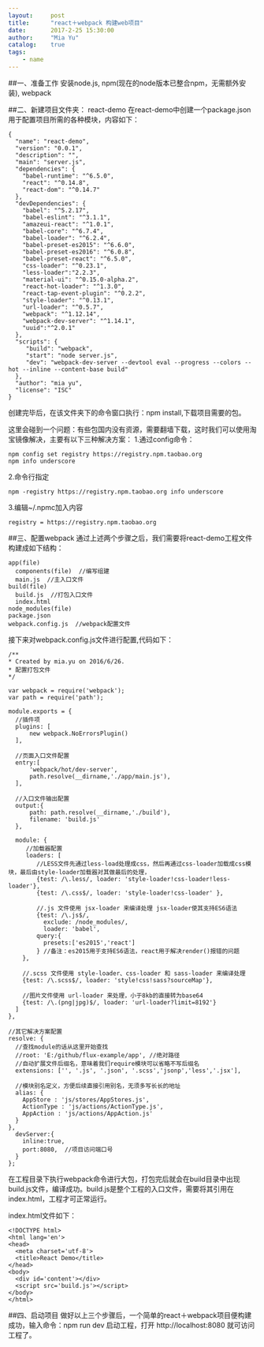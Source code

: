 ```yaml
---
layout:     post
title:      "react＋webpack 构建web项目"
date:       2017-2-25 15:30:00
author:     "Mia Yu"
catalog: 	true
tags:
    - name
---
```


##一、准备工作
安装node.js, npm(现在的node版本已整合npm，无需额外安装), webpack

##二、新建项目文件夹： react-demo
在react-demo中创建一个package.json用于配置项目所需的各种模块，内容如下：
```
{
  "name": "react-demo",
  "version": "0.0.1",
  "description": "",
  "main": "server.js",
  "dependencies": {
    "babel-runtime": "^6.5.0",
    "react": "^0.14.8",
    "react-dom": "^0.14.7"
  },
  "devDependencies": {
    "babel": "^5.2.17",
    "babel-eslint": "^3.1.1",
    "amazeui-react": "^1.0.1",
    "babel-core": "^6.7.4",
    "babel-loader": "^6.2.4",
    "babel-preset-es2015": "^6.6.0",
    "babel-preset-es2016": "^6.0.8",
    "babel-preset-react": "^6.5.0",
    "css-loader": "^0.23.1",
    "less-loader":"2.2.3",
    "material-ui": "^0.15.0-alpha.2",
    "react-hot-loader": "^1.3.0",
    "react-tap-event-plugin": "^0.2.2",
    "style-loader": "^0.13.1",
    "url-loader": "^0.5.7",
    "webpack": "^1.12.14",
    "webpack-dev-server": "^1.14.1",
    "uuid":"^2.0.1"
  },
  "scripts": {
     "build": "webpack",
     "start": "node server.js",
     "dev": "webpack-dev-server --devtool eval --progress --colors --hot --inline --content-base build"
  },
  "author": "mia yu",
  "license": "ISC"
}
```
创建完毕后，在该文件夹下的命令窗口执行：npm install,下载项目需要的包。

这里会碰到一个问题：有些包国内没有资源，需要翻墙下载，这时我们可以使用淘宝镜像解决，主要有以下三种解决方案：
1.通过config命令：
```
npm config set registry https://registry.npm.taobao.org
npm info underscore
```
2.命令行指定
```
npm -registry https://registry.npm.taobao.org info underscore
```
3.编辑~/.npmc加入内容
```
registry = https://registry.npm.taobao.org
```

##三、配置webpack
通过上述两个步骤之后，我们需要将react-demo工程文件构建成如下结构：
```
app(file)
  components(file)  //编写组建
  main.js  //主入口文件
build(file)
  build.js  //打包入口文件
  index.html
node_modules(file)
package.json
webpack.config.js  //webpack配置文件
```

接下来对webpack.config.js文件进行配置,代码如下：
```
/**
* Created by mia.yu on 2016/6/26.
* 配置打包文件
*/

var webpack = require('webpack');
var path = require('path');

module.exports = {
  //插件项
  plugins: [
      new webpack.NoErrorsPlugin()
  ],

  //页面入口文件配置
  entry:[
      'webpack/hot/dev-server',
      path.resolve(__dirname,'./app/main.js'),
  ],

  //入口文件输出配置
  output:{
      path: path.resolve(__dirname,'./build'),
      filename: 'build.js'
  },

  module: {
     //加载器配置
     loaders: [
        //LESS文件先通过less-load处理成css，然后再通过css-loader加载成css模块，最后由style-loader加载器对其做最后的处理，
        {test: /\.less/, loader: 'style-loader!css-loader!less-loader'},
        {test: /\.css$/, loader: 'style-loader!css-loader' },

        //.js 文件使用 jsx-loader 来编译处理 jsx-loader使其支持ES6语法
        {test: /\.js$/,
          exclude: /node_modules/,
          loader: 'babel',
        query:{
          presets:['es2015','react']
        } //备注：es2015用于支持ES6语法，react用于解决render()报错的问题
    },

    //.scss 文件使用 style-loader、css-loader 和 sass-loader 来编译处理
    {test: /\.scss$/, loader: 'style!css!sass?sourceMap'},

    //图片文件使用 url-loader 来处理，小于8kb的直接转为base64
    {test: /\.(png|jpg)$/, loader: 'url-loader?limit=8192'}
  ]
},

//其它解决方案配置
resolve: {
  //查找module的话从这里开始查找
  //root: 'E:/github/flux-example/app', //绝对路径
  //自动扩展文件后缀名，意味着我们require模块可以省略不写后缀名
  extensions: ['', '.js', '.json', '.scss','jsonp','less','.jsx'],

  //模块别名定义，方便后续直接引用别名，无须多写长长的地址
  alias: {
    AppStore : 'js/stores/AppStores.js',
    ActionType : 'js/actions/ActionType.js',
    AppAction : 'js/actions/AppAction.js'
  }
},
  devServer:{
    inline:true,
    port:8080,  //项目访问端口号
  }
};
```
在工程目录下执行webpack命令进行大包，打包完后就会在build目录中出现build.js文件，编译成功。build.js是整个工程的入口文件，需要将其引用在index.html，工程才可正常运行。

index.html文件如下：
```
<!DOCTYPE html>
<html lang='en'>
<head>
  <meta charset='utf-8'>
  <title>React Demo</title>
</head>
<body>
  <div id='content'></div>
  <script src='build.js'></script>
</body>
</html>
```

##四、启动项目
做好以上三个步骤后，一个简单的react＋webpack项目便构建成功，输入命令：npm run dev 启动工程，打开 http://localhost:8080 就可访问工程了。